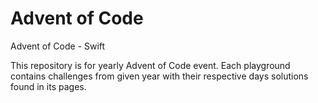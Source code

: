 # Advent of Code
Advent of Code - Swift

This repository is for yearly Advent of Code event.
Each playground contains challenges from given year with their respective days solutions found in its pages.
